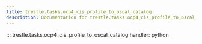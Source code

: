 ```yaml
---
title: trestle.tasks.ocp4_cis_profile_to_oscal_catalog
description: Documentation for trestle.tasks.ocp4_cis_profile_to_oscal_catalog module
---
```


::: trestle.tasks.ocp4_cis_profile_to_oscal_catalog
handler: python

